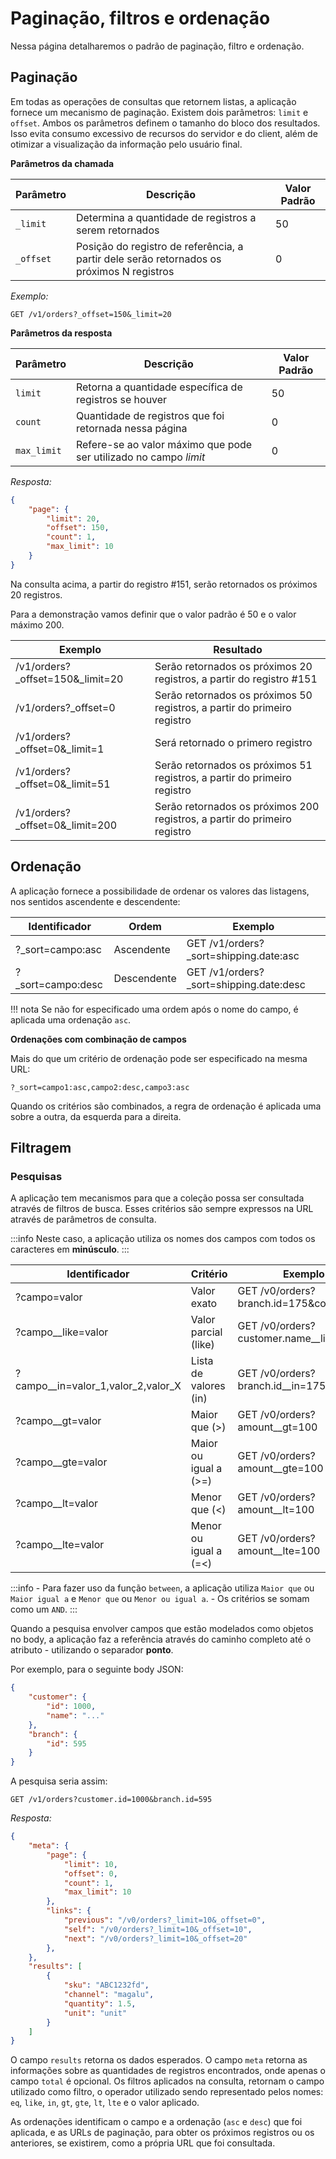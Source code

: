 # Paginação, filtros e ordenação

Nessa página detalharemos o padrão de paginação, filtro e ordenação. 

## Paginação

Em todas as operações de consultas que retornem listas, a aplicação fornece um mecanismo de paginação.
Existem dois parâmetros: `limit` e `offset`. Ambos os parâmetros definem o tamanho do bloco dos resultados.
Isso evita consumo excessivo de recursos do servidor e do client, além de otimizar a visualização da informação pelo usuário final.

**Parâmetros da chamada**

| Parâmetro | Descrição                                                                                 | Valor Padrão |
|-----------|-------------------------------------------------------------------------------------------|--------------|
| `_limit`  | Determina a quantidade de registros a serem retornados                                    | 50           |
| `_offset` | Posição do registro de referência, a partir dele serão retornados os próximos N registros | 0            |

_Exemplo:_

``` 
GET /v1/orders?_offset=150&_limit=20
```

**Parâmetros da resposta**

|  Parâmetro | Descrição                                                                                    | Valor Padrão |
|------------|----------------------------------------------------------------------------------------------|--------------|
| `limit`    | Retorna a quantidade específica de registros se houver										| 50           |
| `count`    | Quantidade de registros que foi retornada nessa página										| 0            |
| `max_limit`| Refere-se ao valor máximo que pode ser utilizado no campo _limit_							| 0            |

_Resposta:_ 

```json
{
	"page": {
		"limit": 20,
		"offset": 150,
		"count": 1,
		"max_limit": 10
	}
}
```

Na consulta acima, a partir do registro #151, serão retornados os próximos 20 registros.

Para a demonstração vamos definir que o valor padrão é 50 e o valor máximo 200.

| Exemplo                          | Resultado                                                               |
|----------------------------------|-------------------------------------------------------------------------|
| /v1/orders?_offset=150&_limit=20 | Serão retornados os próximos 20 registros, a partir do registro #151    |
| /v1/orders?_offset=0             | Serão retornados os próximos 50 registros, a partir do primeiro registro  |
| /v1/orders?_offset=0&_limit=1    | Será retornado o primero registro                                       |
| /v1/orders?_offset=0&_limit=51   | Serão retornados os próximos 51 registros, a partir do primeiro registro  |
| /v1/orders?_offset=0&_limit=200  | Serão retornados os próximos 200 registros, a partir do primeiro registro |

## Ordenação

A aplicação fornece a possibilidade de ordenar os valores das listagens, nos sentidos ascendente e descendente:

| Identificador     | Ordem       | Exemplo                                 | 
|-------------------|-------------|-----------------------------------------|
| ?_sort=campo:asc  | Ascendente  | GET /v1/orders?_sort=shipping.date:asc  |
| ?_sort=campo:desc | Descendente | GET /v1/orders?_sort=shipping.date:desc |

!!! nota
    Se não for especificado uma ordem após o nome do campo, é aplicada uma ordenação `asc`.

**Ordenações com combinação de campos**

Mais do que um critério de ordenação pode ser especificado na mesma URL:

```
?_sort=campo1:asc,campo2:desc,campo3:asc
```

Quando os critérios são combinados, a regra de ordenação é aplicada uma sobre a outra, da esquerda para a direita.

## Filtragem
### Pesquisas

A aplicação tem mecanismos para que a coleção possa ser consultada através de filtros de busca. Esses critérios são sempre 
expressos na URL através de parâmetros de consulta.

:::info
    Neste caso, a aplicação utiliza os nomes dos campos com todos os caracteres em **minúsculo**.
:::


| Identificador                      | Critério                            | Exemplo                                  |
|------------------------------------|-------------------------------------|------------------------------------------|
| ?campo=valor                       | Valor exato                         | GET /v0/orders?branch.id=175&code=ABC    |
| ?campo__like=valor                 | Valor parcial (like)                | GET /v0/orders?customer.name__like=Ana   |
| ?campo__in=valor_1,valor_2,valor_X | Lista de valores (in)               | GET /v0/orders?branch.id__in=175,215,830 |
| ?campo__gt=valor                   | Maior que (>)                       | GET /v0/orders?amount__gt=100            |
| ?campo__gte=valor                  | Maior ou igual a (>=)               | GET /v0/orders?amount__gte=100           |
| ?campo__lt=valor                   | Menor que (&lt;)                    | GET /v0/orders?amount__lt=100            |
| ?campo__lte=valor                  | Menor ou igual a (=&lt;)            | GET /v0/orders?amount__lte=100           |

:::info
    - Para fazer uso da função `between`, a aplicação utiliza `Maior que` ou `Maior igual a` e `Menor que` ou `Menor ou igual a`.
    - Os critérios se somam como um `AND`.
:::

Quando a pesquisa envolver campos que estão modelados como objetos no body, a aplicação faz a referência através do caminho 
completo até o atributo - utilizando o separador **ponto**.

Por exemplo, para o seguinte body JSON:

```json
{
	"customer": {
		"id": 1000,
		"name": "..."
	},
	"branch": {
		"id": 595
	}
}
```

A pesquisa seria assim:

```
GET /v1/orders?customer.id=1000&branch.id=595
```

_Resposta:_

```json
{
	"meta": {
		"page": {
			"limit": 10,
			"offset": 0,
			"count": 1,
			"max_limit": 10
		},
		"links": {
			"previous": "/v0/orders?_limit=10&_offset=0",
			"self": "/v0/orders?_limit=10&_offset=10",
			"next": "/v0/orders?_limit=10&_offset=20"
 		},
	},
	"results": [
		{
			"sku": "ABC1232fd",
			"channel": "magalu",
			"quantity": 1.5,
			"unit": "unit"
		}
	]
}
```
O campo `results` retorna os dados esperados. O campo `meta` retorna as informações sobre as quantidades de registros encontrados, onde apenas o campo `total` é opcional. Os filtros aplicados na consulta, retornam o campo utilizado como filtro, o operador utilizado sendo representado pelos nomes: `eq`, `like`, `in`, `gt`, `gte`, `lt`, `lte` e o valor aplicado.

As ordenações identificam o campo e a ordenação (`asc` e `desc`) que foi aplicada, e as URLs de paginação, para obter os próximos registros ou os anteriores, se existirem, como a própria URL que foi consultada.
